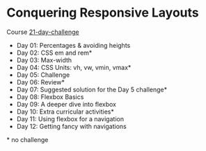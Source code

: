 # Conquering Responsive Layouts

Course [21-day-challenge](https://courses.kevinpowell.co/conquering-responsive-layouts)

- Day 01: Percentages & avoiding heights
- Day 02: CSS em and rem*
- Day 03: Max-width
- Day 04: CSS Units: vh, vw, vmin, vmax*
- Day 05: Challenge
- Day 06: Review*
- Day 07: Suggested solution for the Day 5 challenge*
- Day 08: Flexbox Basics
- Day 09: A deeper dive into flexbox
- Day 10: Extra curricular activities*
- Day 11: Using flexbox for a navigation
- Day 12: Getting fancy with navigations

\* no challenge